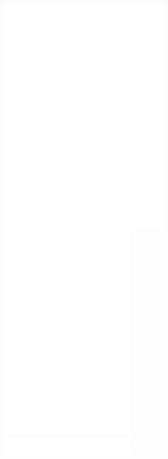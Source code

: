 <img src="github-metrics.svg" alt="GitHub Metrics" style="vertical-align: top;"/> <img src="metrics.plugin.languages.indepth.svg" alt="In-depth Languages" width="400" style="vertical-align: top;"/><img src="iso_calender.svg" alt="ISO Calendar" width="400" style="vertical-align: top;"/><img src="metrics.plugin.activity.svg" alt="Plugin Activity" width="400" style="vertical-align: top;"/>

<img src="contributions.svg" alt="Contributions" width="400" style="vertical-align: top;"/> 
